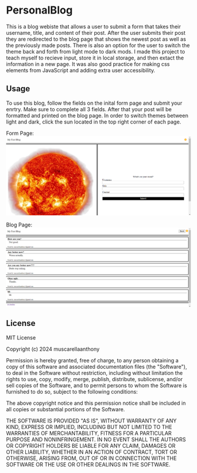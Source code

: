 # PersonalBlog
This is a blog webiste that allows a user to submit a form that takes their username, title, and content of their post. After the user submits their post they are redirected to the blog page that shows the newest post as well as the previously made posts. There is also an option for the user to switch the theme back and forth from light mode to dark mods. I made this project to teach myself to recieve input, store it in local storage, and then extact the information in a new page. It was also good practice for making css elements from JavaScript and adding extra user accessibility. 

## Usage
To use this blog, follow the fields on the inital form page and submit your enrtry. Make sure to complete all 3 fields. After that your post will be formatted and printed on the blog page. In order to switch themes between light and dark, click the sun located in the top right corner of each page.

Form Page: ![formPage](./assets/images/Form-Screenshot.png)

Blog Page: ![blogPage](./assets/images/Blog-Screenshot.png)

## License
MIT License

Copyright (c) 2024 muscarellaanthony

Permission is hereby granted, free of charge, to any person obtaining a copy
of this software and associated documentation files (the "Software"), to deal
in the Software without restriction, including without limitation the rights
to use, copy, modify, merge, publish, distribute, sublicense, and/or sell
copies of the Software, and to permit persons to whom the Software is
furnished to do so, subject to the following conditions:

The above copyright notice and this permission notice shall be included in all
copies or substantial portions of the Software.

THE SOFTWARE IS PROVIDED "AS IS", WITHOUT WARRANTY OF ANY KIND, EXPRESS OR
IMPLIED, INCLUDING BUT NOT LIMITED TO THE WARRANTIES OF MERCHANTABILITY,
FITNESS FOR A PARTICULAR PURPOSE AND NONINFRINGEMENT. IN NO EVENT SHALL THE
AUTHORS OR COPYRIGHT HOLDERS BE LIABLE FOR ANY CLAIM, DAMAGES OR OTHER
LIABILITY, WHETHER IN AN ACTION OF CONTRACT, TORT OR OTHERWISE, ARISING FROM,
OUT OF OR IN CONNECTION WITH THE SOFTWARE OR THE USE OR OTHER DEALINGS IN THE
SOFTWARE.